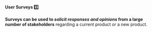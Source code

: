 <div id="title">

#### User Surveys :one:

</div>

<div id="body">

**Surveys can be used to _solicit responses and opinions_ from a large number of stakeholders** regarding a current product or a new product.

</div>

<div id="extras">
</div>